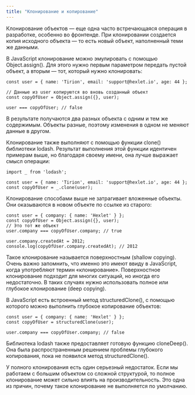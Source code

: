 ```yaml
---
title: "Клонирование и копирование" 
---
```


Клонирование объектов — еще одна часто встречающаяся операция в разработке, особенно во фронтенде. При клонировании создается копия исходного объекта — то есть новый объект, наполненный теми же данными.

В JavaScript клонирование можно эмулировать с помощью Object.assign(). Для этого нужно первым параметром передать пустой объект, а вторым — тот, который нужно клонировать:

```
const user = { name: 'Tirion', email: 'support@hexlet.io', age: 44 };

// Данные из user копируются во вновь созданный объект
const copyOfUser = Object.assign({}, user);

user === copyOfUser; // false
```

В результате получаются два разных объекта с одним и тем же содержимым. Объекты разные, поэтому изменения в одном не меняют данные в другом.

Клонирование также выполняют с помощью функции clone() библиотеки lodash. Результат выполнения этой функции идентичен примерам выше, но благодаря своему имени, она лучше выражает смысл операции:

```
import _ from 'lodash';

const user = { name: 'Tirion', email: 'support@hexlet.io', age: 44 };
const copyOfUser = _.clone(user);
```

Клонирование способами выше не затрагивает вложенные объекты. Они оказываются в новом объекте по ссылке из старого:

```
const user = { company: { name: 'Hexlet' } };
const copyOfUser = Object.assign({}, user);
// Это тот же объект
user.company === copyOfUser.company; // true

user.company.createdAt = 2012;
console.log(copyOfUser.company.createdAt); // 2012
```

Такое клонирование называется поверхностным (shallow copying). Очень важно запомнить, что именно это имеют ввиду в JavaScript, когда употребляют термин «клонирование». Поверхностное клонирование подходит для многих ситуаций, но иногда его недостаточно. В таких случаях нужно использовать полное или глубокое клонирование (deep copying).

В JavaScript есть встроенный метод structuredClone(), c помощью которого можно выполнить глубокое копирование объектов:

```
const user = { company: { name: 'Hexlet' } };
const copyOfUser = structuredClone(user);

user.company === copyOfUser.company; // false
```

Библиотека lodash также предоставляет готовую функцию cloneDeep(). Она была распространенным решением проблемы глубокого копирования, пока не появился метод structuredClone().

У полного клонирования есть один серьезный недостаток. Если мы работаем с большим объектом со сложной структурой, то полное клонирование может сильно влиять на производительность. Это одна из причин, почему такое клонирование не выполняется по умолчанию.